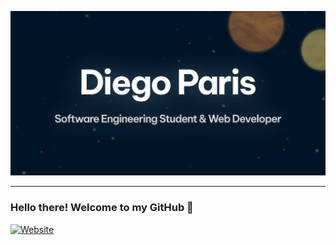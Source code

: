 ![Diego Paris - Software Engineering Student & Web Developer](./banner.png)

---

### Hello there! Welcome to my GitHub 👋 

[![Website](https://img.shields.io/badge/connect%20with%20me%20%40-LinkedIn-%230077B5?style=for-the-badge&logo=linkedin)](https://www.linkedin.com/in/diego-paris/)
